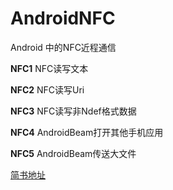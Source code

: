 # AndroidNFC
Android 中的NFC近程通信

 **NFC1**
    NFC读写文本

 **NFC2** 
   NFC读写Uri

 **NFC3** 
   NFC读写非Ndef格式数据

 **NFC4** 
   AndroidBeam打开其他手机应用

 **NFC5** 
   AndroidBeam传送大文件

[简书地址](https://www.jianshu.com/p/c347f4b9dcc9)
